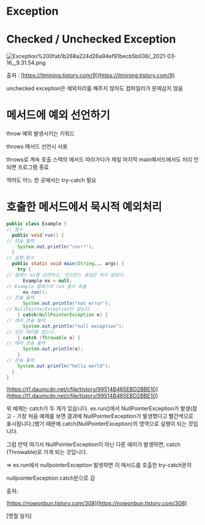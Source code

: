 # Exception

# Checked / Unchecked Exception

![Exception%200fab1b268a224d26a94ef91becb5b036/_2021-03-16__9.31.54.png](Exception%200fab1b268a224d26a94ef91becb5b036/_2021-03-16__9.31.54.png)

출처 : [https://itmining.tistory.com/9](https://itmining.tistory.com/9)

unchecked exception은 예외처리를 해주지 않아도 컴파일러가 문제삼지 않음

# 메서드에 예외 선언하기

throw 예외 발생시키는 키워드 

throws 메서드 선언시 사용 

throws로 계속 호출 스택의 메서드 따라가다가 제일 마지막 main메서드에서도 처리 안되면 프로그램 종료 

적어도 어느 한 곳에서는 try-catch 필요 

# 호출한 메서드에서 묵시적 예외처리

```java
public class Example {
// 함수
  public void run() {
// 콘솔 출력
    System.out.println("run!!");
  }
// 실행 함수
  public static void main(String... args) {
    try {
// 클래스 ex를 선언하고, 인스턴스 생성은 하지 않았다.
      Example ex = null;
// Example 클래스의 run 함수 호출
      ex.run();
// 콘솔 출력
      System.out.println("not error");
// NullPointerException만 잡는다.
    } catch(NullPointerException e) {
// 에러 콘솔 출력
      System.out.println("null exception");
// 모든 에러를 잡는다.
    } catch (Throwable e) {
// 에러 콘솔 출력
      System.out.println(e);
    }
// 콘솔 출력
    System.out.println("hello world");
  }
}

```

[https://t1.daumcdn.net/cfile/tistory/99514B465EBD2BBE10](https://t1.daumcdn.net/cfile/tistory/99514B465EBD2BBE10)

위 예제는 catch가 두 개가 있습니다. ex.run()에서 NullPointerException가 발생(참고 - 가장 처음 예제를 보면 결과에 NullPointerException가 발생했다고 빨간색으로 표시됩니다.)했기 때문에 catch(NullPointerException)의 영역으로 실행이 되는 것입니다.

그럼 만약 여기서 NullPointerException이 아닌 다른 에러가 발생하면, catch (Throwable)로 가게 되는 것입니다.

⇒ ex.run에서 nullpointerException 발생하면 이 메서드를 호출한 try-catch문의

nullpointerException catch문으로 감 

출처:

[https://nowonbun.tistory.com/308](https://nowonbun.tistory.com/308)

[명월 일지]